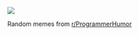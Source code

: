 ![](https://preview.redd.it/zm7nmb6wlqof1.png?width=640&crop=smart&auto=webp&s=bbdca815103f202e3e3a91d5f9c85a64783f5257)

 Random memes from [r/ProgrammerHumor](https://www.reddit.com/r/ProgrammerHumor/)
